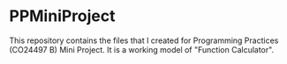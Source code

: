 # PPMiniProject
This repository contains the files that I created for Programming Practices (CO24497 B) Mini Project. It is a working model of "Function Calculator".
